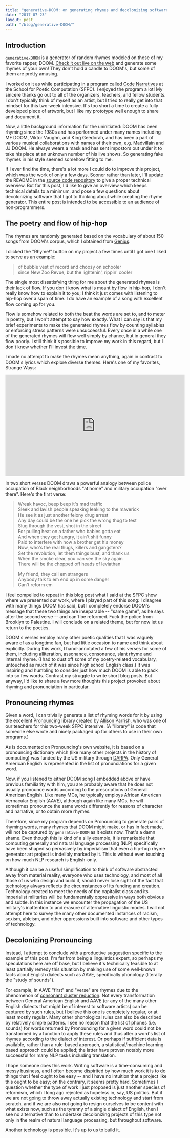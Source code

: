 ```yaml
---
title: "generative-DOOM: on generating rhymes and decolonizing software"
date: "2017-07-23"
layout: post
path: "/blog/generative-DOOM/"
---
```


## Introduction
[`generative-DOOM`](https://nabilhassein.github.io/generative-DOOM) is a generator of random rhymes modeled on those of my favorite rapper, DOOM.
[Check it out live on the web](https://nabilhassein.github.io/generative-DOOM) and generate some rhymes of your own!
They don't hold a candle to DOOM's, but some of them are pretty amusing.

I worked on it as while participating in a program called [Code Narratives](http://sfpc.io/codenarratives) at the School for Poetic Computation (SFPC).
I enjoyed the program a lot! My sincere thanks go out to all of the organizers, teachers, and fellow students.
I don't typically think of myself as an artist, but I tried to really get into that mindset for this two-week intensive.
It's too short a time to create a fully developed piece of artwork, but I like my prototype well enough to share and document it.

Now, a little background information for the uninitiated: DOOM has been rhyming since the 1980s and has performed under many names including MF DOOM, Viktor Vaughn, and King Geedorah, and has been a part of various musical collaborations with names of their own, e.g. Madvillain and JJ DOOM.
He always wears a mask and has sent impostors out under it to take his place at an unknown number of his live shows.
So generating fake rhymes in his style seemed somehow fitting to me.

If I ever find the time, there's a lot more I could do to improve this project, which was the work of only a few days.
Sooner rather than later, I'll update the README in the [source code repository](https://github.com/nabilhassein/generative-DOOM) to give a proper technical overview.
But for this post, I'd like to give an overview which keeps technical details to a minimum, and pose a few questions about decolonizing software that I got to thinking about while creating the rhyme generator. This entire post is intended to be accessible to an audience of non-programmers.

## The poetry and flow of hip-hop
The rhymes are randomly generated based on the vocabulary of about 150 songs from DOOM's corpus, which I obtained from [Genius](https://genius.com).

I clicked the "Rhyme!" button on my project a few times until I got one I liked to serve as an example:

> of bubble vest of record and choosy on schooler  
> since New Zoo Revue, but the lightenin', rippin' cooler  

The single most dissatisfying thing for me about the generated rhymes is their lack of flow.
If you don't know what is meant by flow in hip-hop, I don't really know how to explain it to you; I think it just comes with listening to hip-hop over a span of time. I do have an example of a song with excellent flow coming up for you.

Flow is somehow related to both the beat the words are set to, and to meter in poetry, but I won't attempt to say how exactly.
What I can say is that my brief experiments to make the generated rhymes flow by counting syllables or enforcing stress patterns were unsuccessful.
Every once in a while one of the generated rhymes will flow well simply by chance, but in general they flow poorly.
I still think it's possible to improve my work in this regard, but I don't know whether I'll invest the time.

I made no attempt to make the rhymes mean anything, again in contrast to DOOM's lyrics which explore diverse themes.
Here's one of my favorites, Strange Ways:

<iframe width="560" height="315" src="https://www.youtube.com/embed/uSxlZQUqVPY" frameborder="0" allowfullscreen></iframe>

In two short verses DOOM draws a powerful analogy between police occupation of Black neighborhoods "at home" and military occupation "over there".
Here's the first verse:

> Wreak havoc, beep beep it's mad traffic  
> Sleek and lavish people speaking leaking to the maverick  
> He see it as just another felony drug arrest  
> Any day could be the one he pick the wrong thug to test  
> Slug through the vest, shot in the street  
> For pulling heat on a father who babies gotta eat  
> And when they get hungry, it ain't shit funny  
> Paid to interfere with how a brother get his money  
> Now, who's the real thugs, killers and gangsters?  
> Set the revolution, let them things bust, and thank us  
> When the smoke clear, you can see the sky again  
> There will be the chopped off heads of leviathan  
> 
> My friend, they call em strangers  
> Anybody talk to em end up in some danger  
> Can't reform em  

I feel compelled to repeat in this blog post what I said at the SFPC show where we presented our work, where I played part of this song:
I disagree with many things DOOM has said, but I completely endorse DOOM's message that these two things are inseparable -- "same game", as he says after the second verse -- and can't be reformed.
Fuck the police from Brooklyn to Palestine. I will conclude on a related theme, but for now let us return to the poetics.

DOOM's verses employ many other poetic qualities that I was vaguely aware of as a longtime fan, but had little occasion to name and think about explicitly.
During this work, I hand-annotated a few of his verses for some of them, including alliteration, assonance, consonance, slant rhyme and internal rhyme.
(I had to dust off some of my poetry-related vocabulary, untouched as much of it was since high school English class.)
It was inspiring and humbling to consider just how much DOOM is able to pack into so few words. Contrast my struggle to write short blog posts.
But anyway, I'd like to share a few more thoughts this project provoked about rhyming and pronunciation in particular.

## Pronouncing rhymes
Given a word, I can trivially generate a list of rhyming words for it by using the excellent [Pronouncing](https://pronouncing.readthedocs.io/en/latest/)
library created by [Allison Parrish](https://twitter.com/aparrish), who was one of our teachers for this two-week SFPC intensive.
(A "library" is code that someone else wrote and nicely packaged up for others to use in their own programs.)

As is documented on Pronouncing's own website, it is based on a pronouncing dictionary which (like many other projects in the history of computing) was funded by the US military through [DARPA](https://en.wikipedia.org/wiki/DARPA).
Only General American English is represented in the list of pronunciations for a given word.

Now, if you listened to either DOOM song I embedded above or have previous familiarity with him, you are probably aware that he does not usually pronounce words according to the prescriptions of General American English.
Like many MCs, he typically employs African American Vernacular English (AAVE), although again like many MCs, he will sometimes pronounce the same words differently for reasons of character and narrative, or to obtain more rhymes.

Therefore, since my program depends on Pronouncing to generate pairs of rhyming words, many rhymes that DOOM might make, or has in fact made, will not be captured by `generative-DOOM` as it exists now.
That's a damn shame.
Even though this is kind of a silly example, it is remarkable that computing generally and natural language processing (NLP) specifically have been shaped so pervasively by imperialism that even a hip-hop rhyme generator art project is indelibly marked by it.
This is without even touching on how much NLP research is English-only.

Although it can be a useful simplification to think of software abstracted away from material reality, everyone who uses technology, and most of all those of us who design and build it, should never lose sight of the fact that technology always reflects the circumstances of its funding and creation.
Technology created to meet the needs of the capitalist class and its imperialist militaries will be fundamentally oppressive in ways both obvious and subtle.
In this instance we encounter the propagation of the US military's inattention to and erasure of alternative linguistic modes.
I will not attempt here to survey the many other documented instances of racism, sexism, ableism, and other oppressions built into software and other types of technology.

## Decolonizing Pronouncing
Instead, I attempt to conclude with a productive suggestion specific to the example of this post.
I'm far from being a linguistics expert, so perhaps my speculations here are off base, but I believe it's technically feasible to at least partially remedy this situation by making use of some well-known facts about English dialects such as AAVE, specifically phonology (literally the "study of sounds").

For example, in AAVE "first" and "verse" are rhymes due to the phenomenon of [consonant cluster reduction](https://en.wikipedia.org/wiki/Cluster_reduction).
Not every transformation between General American English and AAVE (or any of the many other English dialects that might be of interest to software artists) can be captured by such rules, but I believe this one is completely regular, or at least mostly regular.
Many other phonological rules can also be described by relatively simple patterns.
I see no reason that the list of phones (i.e. sounds) for words returned by Pronouncing for a given word could not be transformed by a function to apply these rules and thus alter a word's list of rhymes according to the dialect of interest.
Or perhaps if sufficient data is available, rather than a rule-based approach, a statistical/machine learning-based approach could be applied; the latter have proven notably more successful for many NLP tasks including translation.

I hope someone does this work.
Writing software is a time-consuming and messy business, and I often become dispirited by how much work it is to do things that I feel ought to be easy -- and I have no intuition that a project like this ought to be easy; on the contrary, it seems pretty hard.
Sometimes I question whether the type of work I just proposed is just another species of reformism, which I long ago rejected as hopeless in, say, US politics.
But if we are not going to throw away actually existing technology and start from scratch, and if we are also not going to resign ourselves to be content with what exists now, such as the tyranny of a single dialect of English, then I see no alternative than to undertake decolonizing projects of this type not only in the realm of natural language processing, but throughout software.

Another technology is possible. It's up to us to build it.
